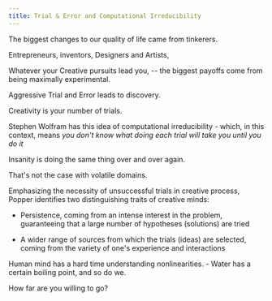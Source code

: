 ```yaml
---
title: Trial & Error and Computational Irreducibility
---
```


The biggest changes to our quality of life came from tinkerers.

Entrepreneurs, inventors, Designers and Artists,

Whatever your Creative pursuits lead you, -- the biggest payoffs come
from being maximally experimental.

Aggressive Trial and Error leads to discovery.

Creativity is your number of trials.

Stephen Wolfram has this idea of computational irreducibility - which,
in this context, means *you don\'t know what doing each trial will take
you until you do it*

Insanity is doing the same thing over and over again.

That\'s not the case with volatile domains.

Emphasizing the necessity of unsuccessful trials in creative process,
Popper identifies two distinguishing traits of creative minds:

-   Persistence, coming from an intense interest in the problem,
    guaranteeing that a large number of hypotheses (solutions) are tried

-   A wider range of sources from which the trials (ideas) are selected,
    coming from the variety of one's experience and interactions

Human mind has a hard time understanding nonlinearities. - Water has a
certain boiling point, and so do we.

How far are you willing to go?
